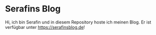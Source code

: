 # Serafins Blog
Hi, ich bin Serafin und in diesem Repository hoste ich meinen Blog. Er ist verfügbar unter <https://serafinsblog.de>!
